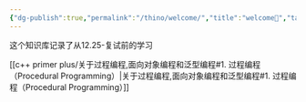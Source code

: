 ```yaml
---
{"dg-publish":true,"permalink":"/thino/welcome/","title":"welcome🥳","tags":["日记","gardenEntry"]}
---
```




这个知识库记录了从12.25-复试前的学习

[[c++ primer plus/关于过程编程,面向对象编程和泛型编程#1. 过程编程（Procedural Programming）\|关于过程编程,面向对象编程和泛型编程#1. 过程编程（Procedural Programming）]]
